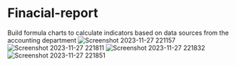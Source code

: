 # Finacial-report
Build formula charts to calculate indicators based on data sources from the accounting department
![Screenshot 2023-11-27 221157](https://github.com/ThanhVuong138/Finacial-report/assets/106426014/8b4955a2-0053-43cc-8b1e-d137f72ecbe8)
![Screenshot 2023-11-27 221811](https://github.com/ThanhVuong138/Finacial-report/assets/106426014/8d8fba4b-562e-46e1-91a2-8fb4886c7487)
![Screenshot 2023-11-27 221832](https://github.com/ThanhVuong138/Finacial-report/assets/106426014/bde061cb-b39f-4272-ac01-245eac433595)
![Screenshot 2023-11-27 221851](https://github.com/ThanhVuong138/Finacial-report/assets/106426014/f5f89ba2-7735-4ff9-94cf-bc7745e26bce)

